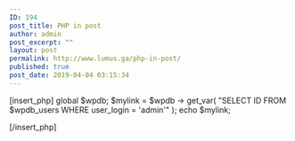 ```yaml
---
ID: 194
post_title: PHP in post
author: admin
post_excerpt: ""
layout: post
permalink: http://www.lumus.ga/php-in-post/
published: true
post_date: 2019-04-04 03:15:34
---
```

[insert_php]
   global $wpdb;
   $mylink = $wpdb -> get_var( "SELECT ID FROM $wpdb_users WHERE user_login = 'admin'" );
   echo $mylink;
   
[/insert_php]